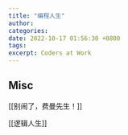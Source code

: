 ```yaml
---
title: "编程人生"
author: 
categories: 
date: 2022-10-17 01:56:30 +0800
tags: 
excerpt: Coders at Work
---
```






## Misc

[[别闹了，费曼先生！]]

[[逻辑人生]]


